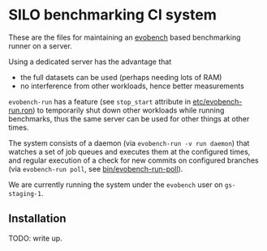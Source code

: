 # SILO benchmarking CI system

These are the files for maintaining an
[evobench](https://github.com/GenSpectrum/evobench/) based
benchmarking runner on a server.

Using a dedicated server has the advantage that

 * the full datasets can be used (perhaps needing lots of RAM)
 * no interference from other workloads, hence better measurements

`evobench-run` has a feature (see `stop_start` attribute in
[etc/evobench-run.ron](etc/evobench-run.ron)) to temporarily shut down
other workloads while running benchmarks, thus the same server can be
used for other things at other times.

The system consists of a daemon (via `evobench-run -v run daemon`)
that watches a set of job queues and executes them at the configured
times, and regular execution of a check for new commits on configured
branches (via `evobench-run poll`, see
[bin/evobench-run-poll](bin/evobench-run-poll)).

We are currently running the system under the `evobench` user on
`gs-staging-1`.

## Installation

TODO: write up.

